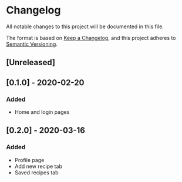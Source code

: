 # Changelog
All notable changes to this project will be documented in this file.

The format is based on [Keep a Changelog](https://keepachangelog.com/en/1.0.0/),
and this project adheres to [Semantic Versioning](https://semver.org/spec/v2.0.0.html).

## [Unreleased]
## [0.1.0] - 2020-02-20
### Added
- Home and login pages

## [0.2.0] - 2020-03-16
### Added
- Profile page
- Add new recipe tab
- Saved recipes tab
